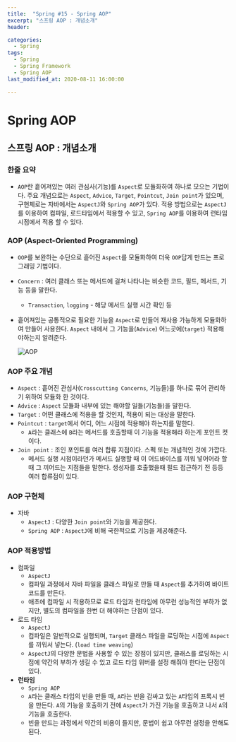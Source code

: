 ```yaml
---
title:  "Spring #15 - Spring AOP"
excerpt: "스프링 AOP : 개념소개"
header:

categories:
  - Spring
tags:
  - Spring
  - Spring Framework
  - Spring AOP
last_modified_at: 2020-08-11 16:00:00

---
```


# Spring AOP

## 스프링 AOP : 개념소개

### 한줄 요약

- `AOP`란 흩어져있는 여러 관심사(기능)를 `Aspect`로 모듈화하여 하나로 모으는 기법이다. 주요 개념으로는 `Aspect`, `Advice`, `Target`, `Pointcut`, `Join point`가 있으며, 구현체로는 자바에서는 `AspectJ`와 `Spring AOP`가 있다. 적용 방법으로는 `AspectJ`를 이용하여 컴파일, 로드타임에서 적용할 수 있고, `Spring AOP`를 이용하여 런타임 시점에서 적용 할 수 있다.



### AOP (Aspect-Oriented Programming)

- `OOP`를 보완하는 수단으로 흩어진 `Aspect`를 모듈화하여 더욱 `OOP`답게 만드는 프로그래밍 기법이다.

- `Concern` : 여러 클래스 또는 메서드에 걸쳐 나타나는 비슷한 코드, 필드, 메서드, 기능 등을 말한다.

  - `Transaction`, `logging` - 해당 메서드 실행 시간 확인 등

- 흩어져있는 공통적으로 필요한 기능을 `Aspect`로 만들어 재사용 가능하게 모듈화하여 만들어 사용한다. `Aspect` 내에서 그 기능을(`Advice`) 어느곳에(`target`) 적용해야하는지 알려준다.

  ![AOP](https://user-images.githubusercontent.com/58318041/89865647-14bcc580-dbe9-11ea-9b73-8104dd306d95.png)



### AOP 주요 개념

- `Aspect` : 흩어진 관심사(`Crosscutting Concerns`, 기능들)를 하나로 묶어 관리하기 위하여 모듈화 한 것이다.
- `Advice` : `Aspect` 모듈화 내부에 있는 해야할 일들(기능들)을 말한다.
- `Target` : 어떤 클래스에 적용을 할 것인지, 적용이 되는 대상을 말한다.
- `Pointcut` : `target`에서 어디, 어느 시점에 적용해야 하는지를 말한다.
  - `A`라는 클래스에 `B`라는 메서드를 호출할때 이 기능을 적용해라 하는게 포인트 컷이다.
- `Join point` : 조인 포인트를 여러 합류 지점이다. 스펙 또는 개념적인 것에 가깝다.
  - 메서드 실행 시점이라던가 메서드 실행할 때 이 어드바이스를 끼워 넣어어라 할 때 그 끼어드는 지점들을 말한다. 생성자를 호출했을때 필드 접근하기 전 등등 여러 합류점이 있다.



### AOP 구현체

- 자바
  - `AspectJ` : 다양한 `Join point`와 기능을 제공한다.
  - `Spring AOP` : `AspectJ`에 비해 국한적으로 기능을 제공해준다.



### AOP 적용방법

- 컴파일
  - `AspectJ`
  - 컴파일 과정에서 자바 파일을 클래스 파일로 만들 때 `Aspect`를 추가하여 바이트 코드를 만든다.
  - 애초에 컴파일 시 적용하므로 로드 타임과 런타임에 아무런 성능적인 부하가 없지만, 별도의 컴파일을 한번 더 해야하는 단점이 있다.
- 로드 타임
  - `AspectJ`
  - 컴파일은 일반적으로 실행되며, `Target` 클래스 파일을 로딩하는 시점에 `Aspect`를 끼워서 넣는다. (`load time weaving`)
  -  `AspectJ`의 다양한 문법을 사용할 수 있는 장점이 있지만, 클래스를 로딩하는 시점에 약간의 부하가 생길 수 있고 로드 타임 위버를 설정 해줘야 한다는 단점이 있다.
- **런타임**
  - `Spring AOP`
  - `A`라는 클래스 타입의 빈을 만들 때, `A`라는 빈을 감싸고 있는 `A`타입의 프록시 빈을 만든다. `A`의 기능을 호출하기 전에 `Aspect`가 가진 기능을 호출하고 나서 `A`의 기능을 호출한다.
  - 빈을 만드는 과정에서 약간의 비용이 들지만, 문법이 쉽고 아무런 설정을 안해도 된다.

